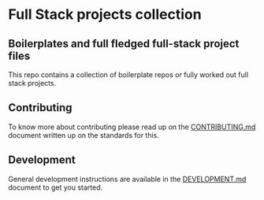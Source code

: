 # Full Stack projects collection

## Boilerplates and full fledged full-stack project files
This repo contains a collection of boilerplate repos or fully worked out full stack projects.

## Contributing
To know more about contributing please read up on the [CONTRIBUTING.md](https://github.com/jg-full-stack-projects/development/blob/master/CONTRIBUTING.md) document written up on the standards for this.

## Development
General development instructions are available in the [DEVELOPMENT.md](https://github.com/jg-full-stack-projects/development/blob/master/DEVELOPMENT.md) document to get you started.
